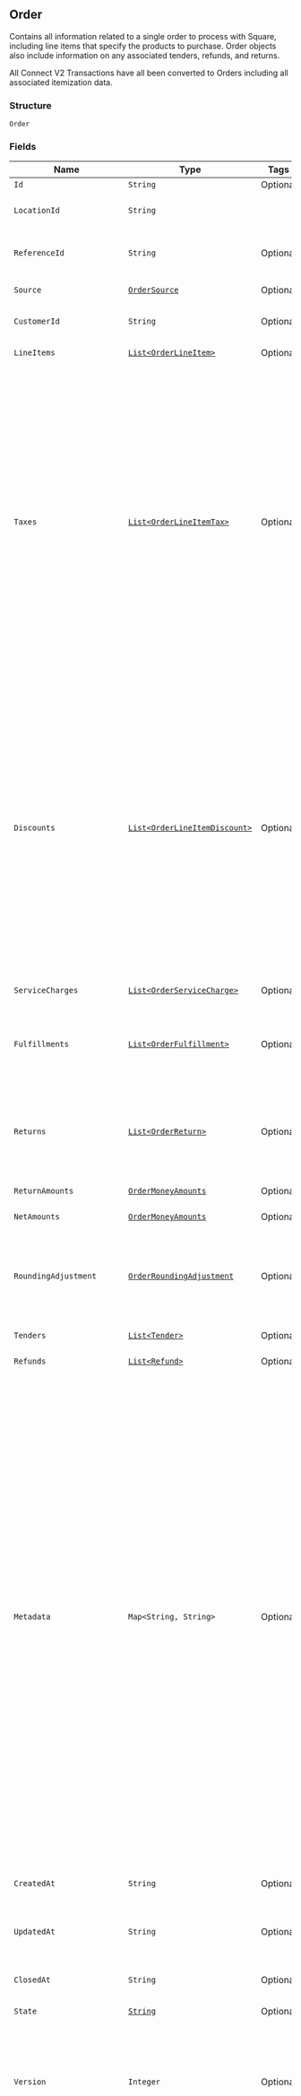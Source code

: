 ## Order

Contains all information related to a single order to process with Square,
including line items that specify the products to purchase. Order objects also
include information on any associated tenders, refunds, and returns.

All Connect V2 Transactions have all been converted to Orders including all associated
itemization data.

### Structure

`Order`

### Fields

| Name | Type | Tags | Description |
|  --- | --- | --- | --- |
| `Id` | `String` | Optional | The order's unique ID. |
| `LocationId` | `String` |  | The ID of the merchant location this order is associated with. |
| `ReferenceId` | `String` | Optional | A client specified identifier to associate an entity in another system<br>with this order. |
| `Source` | [`OrderSource`](/doc/models/order-source.md) | Optional | Represents the origination details of an order. |
| `CustomerId` | `String` | Optional | The [Customer](#type-customer) ID of the customer associated with the order. |
| `LineItems` | [`List<OrderLineItem>`](/doc/models/order-line-item.md) | Optional | The line items included in the order. |
| `Taxes` | [`List<OrderLineItemTax>`](/doc/models/order-line-item-tax.md) | Optional | The list of all taxes associated with the order.<br><br>Taxes can be scoped to either `ORDER` or `LINE_ITEM`. For taxes with `LINE_ITEM` scope, an<br>`OrderLineItemAppliedTax` must be added to each line item that the tax applies to. For taxes<br>with `ORDER` scope, the server will generate an `OrderLineItemAppliedTax` for every line item.<br><br>On reads, each tax in the list will include the total amount of that tax applied to the order.<br><br>__IMPORTANT__: If `LINE_ITEM` scope is set on any taxes in this field, usage of the deprecated<br>`line_items.taxes` field will result in an error. Please use `line_items.applied_taxes`<br>instead. |
| `Discounts` | [`List<OrderLineItemDiscount>`](/doc/models/order-line-item-discount.md) | Optional | The list of all discounts associated with the order.<br><br>Discounts can be scoped to either `ORDER` or `LINE_ITEM`. For discounts scoped to `LINE_ITEM`,<br>an `OrderLineItemAppliedDiscount` must be added to each line item that the discount applies to.<br>For discounts with `ORDER` scope, the server will generate an `OrderLineItemAppliedDiscount`<br>for every line item.<br><br>__IMPORTANT__: If `LINE_ITEM` scope is set on any discounts in this field, usage of the deprecated<br>`line_items.discounts` field will result in an error. Please use `line_items.applied_discounts`<br>instead. |
| `ServiceCharges` | [`List<OrderServiceCharge>`](/doc/models/order-service-charge.md) | Optional | A list of service charges applied to the order. |
| `Fulfillments` | [`List<OrderFulfillment>`](/doc/models/order-fulfillment.md) | Optional | Details on order fulfillment.<br><br>Orders can only be created with at most one fulfillment. However, orders returned<br>by the API may contain multiple fulfillments. |
| `Returns` | [`List<OrderReturn>`](/doc/models/order-return.md) | Optional | Collection of items from sale Orders being returned in this one. Normally part of an<br>Itemized Return or Exchange.  There will be exactly one `Return` object per sale Order being<br>referenced. |
| `ReturnAmounts` | [`OrderMoneyAmounts`](/doc/models/order-money-amounts.md) | Optional | A collection of various money amounts. |
| `NetAmounts` | [`OrderMoneyAmounts`](/doc/models/order-money-amounts.md) | Optional | A collection of various money amounts. |
| `RoundingAdjustment` | [`OrderRoundingAdjustment`](/doc/models/order-rounding-adjustment.md) | Optional | A rounding adjustment of the money being returned. Commonly used to apply Cash Rounding<br>when the minimum unit of account is smaller than the lowest physical denomination of currency. |
| `Tenders` | [`List<Tender>`](/doc/models/tender.md) | Optional | The Tenders which were used to pay for the Order. |
| `Refunds` | [`List<Refund>`](/doc/models/refund.md) | Optional | The Refunds that are part of this Order. |
| `Metadata` | `Map<String, String>` | Optional | Application-defined data attached to this order. Metadata fields are intended<br>to store descriptive references or associations with an entity in another system or store brief<br>information about the object. Square does not process this field; it only stores and returns it<br>in relevant API calls. Do not use metadata to store any sensitive information (personally<br>identifiable information, card details, etc.).<br><br>Keys written by applications must be 60 characters or less and must be in the character set<br>`[a-zA-Z0-9_-]`. Entries may also include metadata generated by Square. These keys are prefixed<br>with a namespace, separated from the key with a ':' character.<br><br>Values have a max length of 255 characters.<br><br>An application may have up to 10 entries per metadata field.<br><br>Entries written by applications are private and can only be read or modified by the same<br>application.<br><br>See [Metadata](https://developer.squareup.com/docs/build-basics/metadata) for more information. |
| `CreatedAt` | `String` | Optional | Timestamp for when the order was created. In RFC 3339 format, e.g., "2016-09-04T23:59:33.123Z". |
| `UpdatedAt` | `String` | Optional | Timestamp for when the order was last updated. In RFC 3339 format, e.g., "2016-09-04T23:59:33.123Z". |
| `ClosedAt` | `String` | Optional | Timestamp for when the order was closed. In RFC 3339 format, e.g., "2016-09-04T23:59:33.123Z". |
| `State` | [`String`](/doc/models/order-state.md) | Optional | The state of the order. |
| `Version` | `Integer` | Optional | Version number which is incremented each time an update is committed to the order.<br>Orders that were not created through the API will not include a version and<br>thus cannot be updated.<br><br>[Read more about working with versions](https://developer.squareup.com/docs/orders-api/manage-orders#update-orders). |
| `TotalMoney` | [`Money`](/doc/models/money.md) | Optional | Represents an amount of money. `Money` fields can be signed or unsigned.<br>Fields that do not explicitly define whether they are signed or unsigned are<br>considered unsigned and can only hold positive amounts. For signed fields, the<br>sign of the value indicates the purpose of the money transfer. See<br>[Working with Monetary Amounts](https://developer.squareup.com/docs/build-basics/working-with-monetary-amounts)<br>for more information. |
| `TotalTaxMoney` | [`Money`](/doc/models/money.md) | Optional | Represents an amount of money. `Money` fields can be signed or unsigned.<br>Fields that do not explicitly define whether they are signed or unsigned are<br>considered unsigned and can only hold positive amounts. For signed fields, the<br>sign of the value indicates the purpose of the money transfer. See<br>[Working with Monetary Amounts](https://developer.squareup.com/docs/build-basics/working-with-monetary-amounts)<br>for more information. |
| `TotalDiscountMoney` | [`Money`](/doc/models/money.md) | Optional | Represents an amount of money. `Money` fields can be signed or unsigned.<br>Fields that do not explicitly define whether they are signed or unsigned are<br>considered unsigned and can only hold positive amounts. For signed fields, the<br>sign of the value indicates the purpose of the money transfer. See<br>[Working with Monetary Amounts](https://developer.squareup.com/docs/build-basics/working-with-monetary-amounts)<br>for more information. |
| `TotalServiceChargeMoney` | [`Money`](/doc/models/money.md) | Optional | Represents an amount of money. `Money` fields can be signed or unsigned.<br>Fields that do not explicitly define whether they are signed or unsigned are<br>considered unsigned and can only hold positive amounts. For signed fields, the<br>sign of the value indicates the purpose of the money transfer. See<br>[Working with Monetary Amounts](https://developer.squareup.com/docs/build-basics/working-with-monetary-amounts)<br>for more information. |

### Example (as JSON)

```json
{
  "id": null,
  "location_id": "location_id4",
  "reference_id": null,
  "source": null,
  "customer_id": null,
  "line_items": null,
  "taxes": null,
  "discounts": null,
  "service_charges": null,
  "fulfillments": null,
  "returns": null,
  "return_amounts": null,
  "net_amounts": null,
  "rounding_adjustment": null,
  "tenders": null,
  "refunds": null,
  "metadata": null,
  "created_at": null,
  "updated_at": null,
  "closed_at": null,
  "state": null,
  "version": null,
  "total_money": null,
  "total_tax_money": null,
  "total_discount_money": null,
  "total_service_charge_money": null
}
```

